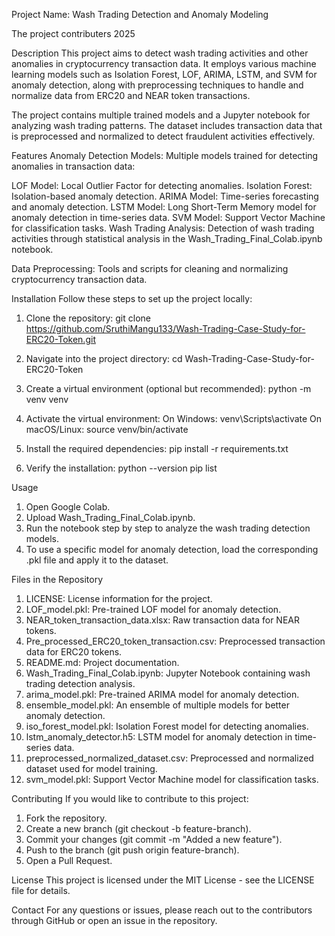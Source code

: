 Project Name: Wash Trading Detection and Anomaly Modeling

The project contributers
2025

Description
This project aims to detect wash trading activities and other anomalies in cryptocurrency transaction data. It employs various machine learning models such as Isolation Forest, LOF, ARIMA, LSTM, and SVM for anomaly detection, along with preprocessing techniques to handle and normalize data from ERC20 and NEAR token transactions.

The project contains multiple trained models and a Jupyter notebook for analyzing wash trading patterns. The dataset includes transaction data that is preprocessed and normalized to detect fraudulent activities effectively.

Features
Anomaly Detection Models: Multiple models trained for detecting anomalies in transaction data:

LOF Model: Local Outlier Factor for detecting anomalies.
Isolation Forest: Isolation-based anomaly detection.
ARIMA Model: Time-series forecasting and anomaly detection.
LSTM Model: Long Short-Term Memory model for anomaly detection in time-series data.
SVM Model: Support Vector Machine for classification tasks.
Wash Trading Analysis: Detection of wash trading activities through statistical analysis in the Wash_Trading_Final_Colab.ipynb notebook.

Data Preprocessing: Tools and scripts for cleaning and normalizing cryptocurrency transaction data.

Installation
Follow these steps to set up the project locally:

1. Clone the repository:
git clone https://github.com/SruthiMangu133/Wash-Trading-Case-Study-for-ERC20-Token.git

2. Navigate into the project directory:
cd Wash-Trading-Case-Study-for-ERC20-Token

3. Create a virtual environment (optional but recommended):
python -m venv venv

4. Activate the virtual environment:
On Windows:
venv\Scripts\activate
On macOS/Linux:
source venv/bin/activate

5. Install the required dependencies:
pip install -r requirements.txt

6. Verify the installation:
python --version
pip list

Usage
1. Open Google Colab.
2. Upload Wash_Trading_Final_Colab.ipynb.
3. Run the notebook step by step to analyze the wash trading detection models.
4. To use a specific model for anomaly detection, load the corresponding .pkl file and apply it to the dataset.

Files in the Repository
1. LICENSE: License information for the project.
2. LOF_model.pkl: Pre-trained LOF model for anomaly detection.
3. NEAR_token_transaction_data.xlsx: Raw transaction data for NEAR tokens.
4. Pre_processed_ERC20_token_transaction.csv: Preprocessed transaction data for ERC20 tokens.
5. README.md: Project documentation.
6. Wash_Trading_Final_Colab.ipynb: Jupyter Notebook containing wash trading detection analysis.
7. arima_model.pkl: Pre-trained ARIMA model for anomaly detection.
8. ensemble_model.pkl: An ensemble of multiple models for better anomaly detection.
9. iso_forest_model.pkl: Isolation Forest model for detecting anomalies.
10. lstm_anomaly_detector.h5: LSTM model for anomaly detection in time-series data.
11. preprocessed_normalized_dataset.csv: Preprocessed and normalized dataset used for model training.
12. svm_model.pkl: Support Vector Machine model for classification tasks.

Contributing
If you would like to contribute to this project:
1. Fork the repository.
2. Create a new branch (git checkout -b feature-branch).
3. Commit your changes (git commit -m "Added a new feature").
4. Push to the branch (git push origin feature-branch).
5. Open a Pull Request.

License
This project is licensed under the MIT License - see the LICENSE file for details.

Contact
For any questions or issues, please reach out to the contributors through GitHub or open an issue in the repository.
